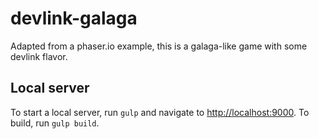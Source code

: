 devlink-galaga
==============

Adapted from a phaser.io example, this is a galaga-like game with some devlink flavor.

Local server
--------------

To start a local server, run `gulp` and navigate to [http://localhost:9000](http://localhost:9000).
To build, run `gulp build`.
